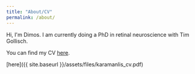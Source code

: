 ```yaml
---
title: "About/CV"
permalink: /about/
---
```


Hi, I'm Dimos. I am currently doing a PhD in retinal neuroscience with Tim Gollisch. 

You can find my CV [here](./karamanlis_cv.pdf).

[here]({{ site.baseurl }}/assets/files/karamanlis_cv.pdf)
